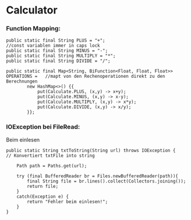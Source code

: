 # Calculator

### Function Mapping:
  
    public static final String PLUS = "+";                                          //const variablen immer in caps lock
    public static final String MINUS = "-";
    public static final String MULTIPLY = "*";
    public static final String DIVIDE = "/";

    public static final Map<String, BiFunction<Float, Float, Float>> OPERATIONS =   //mapt von den Rechenoperationen direkt zu den Berechnungen
            new HashMap<>() {{
                put(Calculate.PLUS, (x,y) -> x+y);
                put(Calculate.MINUS, (x,y) -> x-y);
                put(Calculate.MULTIPLY, (x,y) -> x*y);
                put(Calculate.DIVIDE, (x,y) -> x/y);
            }};
            
### IOException bei FileRead:
  Beim einlesen 
  
    public static String txtToString(String url) throws IOException {               // Konvertiert txtFile into string

        Path path = Paths.get(url);

        try (final BufferedReader br = Files.newBufferedReader(path)){
            final String file = br.lines().collect(Collectors.joining());
            return file;
        }
        catch(Exception e) {
            return "Fehler beim einlesen!";
        }
    }

